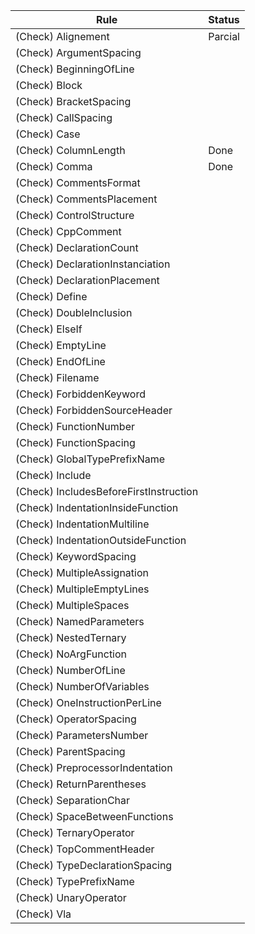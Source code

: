 | Rule                                             | Status             |
| ------------------------------------------------ | ------------------ |
| (Check) Alignement                               | Parcial            |
| (Check) ArgumentSpacing                          |                    |
| (Check) BeginningOfLine                          |                    |
| (Check) Block                                    |                    |
| (Check) BracketSpacing                           |                    |
| (Check) CallSpacing                              |                    |
| (Check) Case                                     |                    |
| (Check) ColumnLength                             | Done               |
| (Check) Comma                                    | Done               |
| (Check) CommentsFormat                           |                    |
| (Check) CommentsPlacement                        |                    |
| (Check) ControlStructure                         |                    |
| (Check) CppComment                               |                    |
| (Check) DeclarationCount                         |                    |
| (Check) DeclarationInstanciation                 |                    |
| (Check) DeclarationPlacement                     |                    |
| (Check) Define                                   |                    |
| (Check) DoubleInclusion                          |                    |
| (Check) ElseIf                                   |                    |
| (Check) EmptyLine                                |                    |
| (Check) EndOfLine                                |                    |
| (Check) Filename                                 |                    |
| (Check) ForbiddenKeyword                         |                    |
| (Check) ForbiddenSourceHeader                    |                    |
| (Check) FunctionNumber                           |                    |
| (Check) FunctionSpacing                          |                    |
| (Check) GlobalTypePrefixName                     |                    |
| (Check) Include                                  |                    |
| (Check) IncludesBeforeFirstInstruction           |                    |
| (Check) IndentationInsideFunction                |                    |
| (Check) IndentationMultiline                     |                    |
| (Check) IndentationOutsideFunction               |                    |
| (Check) KeywordSpacing                           |                    |
| (Check) MultipleAssignation                      |                    |
| (Check) MultipleEmptyLines                       |                    |
| (Check) MultipleSpaces                           |                    |
| (Check) NamedParameters                          |                    |
| (Check) NestedTernary                            |                    |
| (Check) NoArgFunction                            |                    |
| (Check) NumberOfLine                             |                    |
| (Check) NumberOfVariables                        |                    |
| (Check) OneInstructionPerLine                    |                    |
| (Check) OperatorSpacing                          |                    |
| (Check) ParametersNumber                         |                    |
| (Check) ParentSpacing                            |                    |
| (Check) PreprocessorIndentation                  |                    |
| (Check) ReturnParentheses                        |                    |
| (Check) SeparationChar                           |                    |
| (Check) SpaceBetweenFunctions                    |                    |
| (Check) TernaryOperator                          |                    |
| (Check) TopCommentHeader                         |                    |
| (Check) TypeDeclarationSpacing                   |                    |
| (Check) TypePrefixName                           |                    |
| (Check) UnaryOperator                            |                    |
| (Check) Vla                                      |                    |